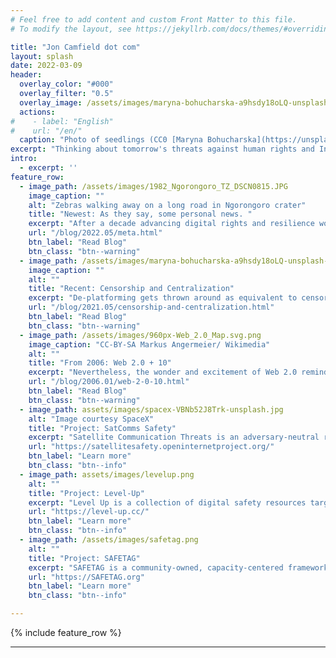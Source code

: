 ```yaml
---
# Feel free to add content and custom Front Matter to this file.
# To modify the layout, see https://jekyllrb.com/docs/themes/#overriding-theme-defaults

title: "Jon Camfield dot com"
layout: splash
date: 2022-03-09
header:
  overlay_color: "#000"
  overlay_filter: "0.5"
  overlay_image: /assets/images/maryna-bohucharska-a9hsdy18oLQ-unsplash-glitched.png
  actions:
#    - label: "English"
#    url: "/en/"
  caption: "Photo of seedlings (CC0 [Maryna Bohucharska](https://unsplash.com/@bohucharska) / Unsplash) filtered with [Glimpse](https://glimpse-editor.org/)"
excerpt: "Thinking about tomorrow's threats against human rights and Internet Freedom. Frustrated Optimist, gardener, salsa dancer, cook, husband, dad, embarrassed Texan. Opinions here are my own. he/they"
intro:
  - excerpt: ''
feature_row:
  - image_path: /assets/images/1982_Ngorongoro_TZ_DSCN0815.JPG
    image_caption: ""
    alt: "Zebras walking away on a long road in Ngorongoro crater"
    title: "Newest: As they say, some personal news. "
    excerpt: "After a decade advancing digital rights and resilience work at Internews, I’m excited to start a journey in the private sector. "
    url: "/blog/2022.05/meta.html"
    btn_label: "Read Blog"
    btn_class: "btn--warning"
  - image_path: /assets/images/maryna-bohucharska-a9hsdy18oLQ-unsplash-merged.png
    image_caption: ""
    alt: ""
    title: "Recent: Censorship and Centralization"
    excerpt: "De-platforming gets thrown around as equivalent to censorship or getting kicked off of the Internet, but this is a dangerous and self-fulfilling lie. Beyond being demonstrably not true, we also cannot cede the digital public square to private corporations which do not, at their core, serve the public interest."
    url: "/blog/2021.05/censorship-and-centralization.html"
    btn_label: "Read Blog"
    btn_class: "btn--warning"
  - image_path: /assets/images/960px-Web_2.0_Map.svg.png
    image_caption: "CC-BY-SA Markus Angermeier/ Wikimedia"
    alt: ""
    title: "From 2006: Web 2.0 + 10"
    excerpt: "Nevertheless, the wonder and excitement of Web 2.0 reminds me heavily of the early days of the Internet, and the non-web parts of it -- BBSes, Usenet, and the command-line interface world of remote-login Unix boxes."
    url: "/blog/2006.01/web-2-0-10.html"
    btn_label: "Read Blog"
    btn_class: "btn--warning"
  - image_path: assets/images/spacex-VBNb52J8Trk-unsplash.jpg
    alt: "Image courtesy SpaceX"
    title: "Project: SatComms Safety"
    excerpt: "Satellite Communication Threats is an adversary-neutral review of known risks with satellite communications (satphones, BGANs, and LEO-orbit (StarLink) terminals). "
    url: "https://satellitesafety.openinternetproject.org/"
    btn_label: "Learn more"
    btn_class: "btn--info"
  - image_path: assets/images/levelup.png
    alt: ""
    title: "Project: Level-Up"
    excerpt: "Level Up is a collection of digital safety resources targeted at trainers to build more engaging and impactful curricula"
    url: "https://level-up.cc/"
    btn_label: "Learn more"
    btn_class: "btn--info"
  - image_path: /assets/images/safetag.png
    alt: ""
    title: "Project: SAFETAG"
    excerpt: "SAFETAG is a community-owned, capacity-centered framework for organizational digital security assessment that I co-authored."
    url: "https://SAFETAG.org"
    btn_label: "Learn more"
    btn_class: "btn--info"

---
```



<!--{% include feature_row id="intro" type="center" %}-->

{% include feature_row %}

---
